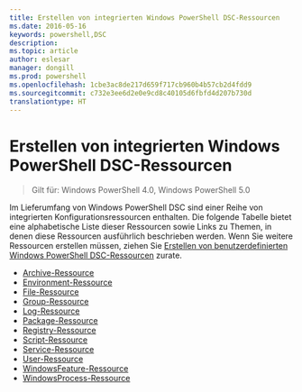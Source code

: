 ```yaml
---
title: Erstellen von integrierten Windows PowerShell DSC-Ressourcen
ms.date: 2016-05-16
keywords: powershell,DSC
description: 
ms.topic: article
author: eslesar
manager: dongill
ms.prod: powershell
ms.openlocfilehash: 1cbe3ac8de217d659f717cb960b4b57cb2d4fdd9
ms.sourcegitcommit: c732e3ee6d2e0e9cd8c40105d6fbfd4d207b730d
translationtype: HT
---
```

# <a name="built-in-windows-powershell-desired-state-configuration-resources"></a>Erstellen von integrierten Windows PowerShell DSC-Ressourcen

> Gilt für: Windows PowerShell 4.0, Windows PowerShell 5.0

Im Lieferumfang von Windows PowerShell DSC sind einer Reihe von integrierten Konfigurationsressourcen enthalten. Die folgende Tabelle bietet eine alphabetische Liste dieser Ressourcen sowie Links zu Themen, in denen diese Ressourcen ausführlich beschrieben werden. Wenn Sie weitere Ressourcen erstellen müssen, ziehen Sie [Erstellen von benutzerdefinierten Windows PowerShell DSC-Ressourcen](authoringResource.md) zurate.

* [Archive-Ressource](archiveResource.md)
* [Environment-Ressource](environmentResource.md)
* [File-Ressource](fileResource.md)
* [Group-Ressource](groupResource.md)
* [Log-Ressource](logResource.md)
* [Package-Ressource](packageResource.md)
* [Registry-Ressource](registryResource.md)
* [Script-Ressource](scriptResource.md)
* [Service-Ressource](serviceResource.md)
* [User-Ressource](userResource.md)
* [WindowsFeature-Ressource](windowsfeatureResource.md)
* [WindowsProcess-Ressource](windowsProcessResource.md)

